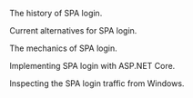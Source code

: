 
The history of SPA login. 

Current alternatives for SPA login. 

The mechanics of SPA login. 

Implementing SPA login with ASP.NET Core.

Inspecting the SPA login traffic from Windows.